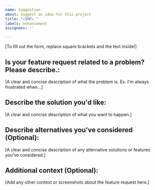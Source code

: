 ```yaml
---
name: Suggestion
about: Suggest an idea for this project
title: "<IMP> "
labels: enhancement
assignees: ''

---
```


[To fill out the form, replace square brackets and the text inside!]

## Is your feature request related to a problem? Please describe.:
[A clear and concise description of what the problem is. Ex. I'm always frustrated when...]

## Describe the solution you'd like:
[A clear and concise description of what you want to happen.]

## Describe alternatives you've considered (Optional):
[A clear and concise description of any alternative solutions or features you've considered.]

## Additional context (Optional):
[Add any other context or screenshots about the feature request here.]
